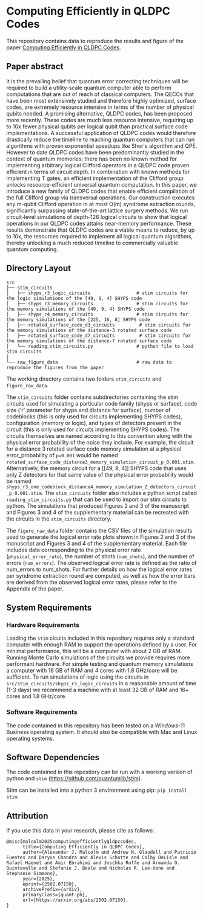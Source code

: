 # Computing Efficiently in QLDPC Codes

This repository contains data to reproduce the results and figure of the paper [Computing Efficiently in QLDPC Codes](https://arxiv.org/abs/2502.07150).

## Paper abstract

It is the prevailing belief that quantum error correcting techniques will be required to build a utility-scale quantum computer able to perform computations that are out of reach of classical computers. The QECCs that have been most extensively studied and therefore highly optimized, surface codes, are extremely resource intensive in terms of the number of physical qubits needed. A promising alternative, QLDPC codes, has been proposed more recently. These codes are much less resource intensive, requiring up to 10x fewer physical qubits per logical qubit than practical surface code implementations. A successful application of QLDPC codes would therefore drastically reduce the timeline to reaching quantum computers that can run algorithms with proven exponential speedups like Shor's algorithm and QPE. However to date QLDPC codes have been predominantly studied in the context of quantum memories; there has been no known method for implementing arbitrary logical Clifford operators in a QLDPC code proven efficient in terms of circuit depth. In combination with known methods for implementing T gates, an efficient implementation of the Clifford group unlocks resource-efficient universal quantum computation. In this paper, we introduce a new family of QLDPC codes that enable efficient compilation of the full Clifford group via transversal operations. Our construction executes any m-qubit Clifford operation in at most O(m) syndrome extraction rounds, significantly surpassing state-of-the-art lattice surgery methods. We run circuit-level simulations of depth-126 logical circuits to show that logical operations in our QLDPC codes attains near-memory performance. These results demonstrate that QLDPC codes are a viable means to reduce, by up to 10x, the resources required to implement all logical quantum algorithms, thereby unlocking a much reduced timeline to commercially valuable quantum computing.

## Directory Layout
    src
    ├── stim_circuits
    │   ├── shyps_r3_logic_circuits                 # stim circuits for the logic simulations of the [49, 9, 4] SHYPS code
    │   ├── shyps_r3_memory_circuits                # stim circuits for the memory simulations of the [49, 9, 4] SHYPS code
    │   ├── shyps_r4_memory_circuits                # stim circuits for the memory simulations of the [225, 16, 8] SHYPS code
    │   ├── rotated_surface_code_d3_circuits         # stim circuits for the memory simulations of the distance-3 rotated surface code
    │   ├── rotated_surface_code_d7_circuits         # stim circuits for the memory simulations of the distance-7 rotated surface code
    │   └── reading_stim_circuits.py                # python file to load stim circuits
    │
    └── raw_figure_data                             # raw data to reproduce the figures from the paper

The working directory contains two folders `stim_circuits` and `figure_raw_data`.

The `stim_circuits` folder contains subdirectories containing the stim circuits used for simulating a particular code family (shyps or surface), code size ('r' parameter for shyps and distance for surface), number of codeblocks (this is only used for circuits implementing SHYPS codes), configuration (memory or logic), and types of detectors present in the circuit (this is only used for circuits implementing SHYPS codes).
The circuits themselves are named according to this convention along with the physical error probability of the noise they include. For example, the circuit for a distance 3 rotated surface code memory simulation at a
physical error_probability of `p=0.001` would be named `rotated_surface_code_distance3_memory_simulation_circuit_p_0.001.stim`. Alternatively, the memory circuit for a [[49, 9, 4]] SHYPS code that uses only Z detectors for that same value of the physical error probability would be named `shyps_r3_one_codeblock_distance4_memory_simulation_Z_detectors_circuit_p_0.001.stim`. The `stim_circuits` folder also includes a python script called `reading_stim_circuits.py` that can be used to import our stim circuits to python. The simulations that produced Figures 2 and 3 of the manuscript and Figures 3 and 4 of the supplementary material can be recreated with the circuits in the `stim_circuits` directory.

The `figure_raw_data` folder contains the CSV files of the simulation results used to generate the logical error rate plots shown in Figures 2 and 3 of the manuscript and Figures 3 and 4 of the supplementary material. Each file includes data corresponding to the physical error rate (`physical_error_rate`), the number of shots (`num_shots`), and the number of errors (`num_errors`). The observed logical error rate is defined as the ratio of num_errors to num_shots. For further details on how the logical error rates per syndrome extraction round are computed, as well as how the error bars are derived from the observed logical error rates, please refer to the Appendix of the paper.

## System Requirements

### Hardware Requirements

Loading the `stim` cicuits included in this repository requires only a standard computer with enough RAM to support the operations defined by a user. For minimal performance, this will be a computer with about 2 GB of RAM. Running Monte Carlo simulations of the circuits we provide requires more performant hardware. For simple testing and quantum memory simulations a computer with 16 GB of RAM and 4 cores with 1.8 GHz/core will be sufficient. To run simulations of logic using the circuits in `src/stim_circuits/shyps_r3_logic_circuits` in a reasonable amount of time (1-3 days) we recommend a machine with at least 32 GB of RAM and 16+ cores and 1.8 GHz/core.

### Software Requirements

The code contained in this repository has been tested on a *Windows*-11 Business operating system. It should also be compatible with Mac and Linux operating systems.

## Software Dependencies

The code contained in this repository can be run with a working version of python and `stim` (https://github.com/quantumlib/stim). 

Stim can be installed into a python 3 environment using pip: `pip install stim`.

## Attribution

If you use this data in your research, please cite as follows:
```
@misc{malcolm2025computingefficientlyqldpccodes,
      title={Computing Efficiently in QLDPC Codes}, 
      author={Alexander J. Malcolm and Andrew N. Glaudell and Patricio Fuentes and Daryus Chandra and Alexis Schotte and Colby DeLisle and Rafael Haenel and Amir Ebrahimi and Joschka Roffe and Armanda O. Quintavalle and Stefanie J. Beale and Nicholas R. Lee-Hone and Stephanie Simmons},
      year={2025},
      eprint={2502.07150},
      archivePrefix={arXiv},
      primaryClass={quant-ph},
      url={https://arxiv.org/abs/2502.07150}, 
}
```
